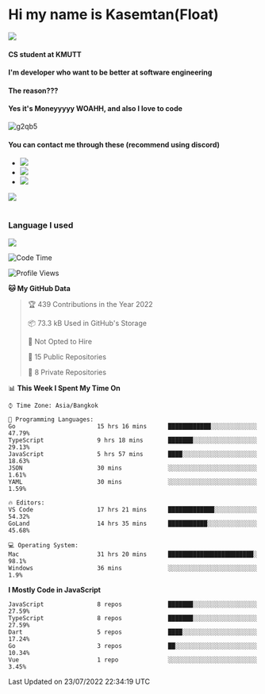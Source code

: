 # Hi my name is Kasemtan(Float)
![](https://64.media.tumblr.com/9c2a8f831efe8da556ffbf89cebb52c9/b86c1ab833a37e32-93/s1280x1920/d000dc22f75df64be2bc150f5fa69c4f6df6bb07.gifv)
#### CS student at KMUTT
#### I'm developer who want to be better at software engineering
#### The reason???
#### Yes it's Moneyyyyy WOAHH, and also I love to code
![g2qb5](https://user-images.githubusercontent.com/69688279/175812510-9235eaf7-72f7-40d3-b163-56efa9aa5c6b.gif)

#### You can contact me through these (recommend using discord)
- [![](https://img.shields.io/badge/Discord-5865F2?logo=Discord&logoColor=white)](https://discordapp.com/users/278155096225742848)
- [![](https://img.shields.io/badge/Facebook-1877F2?logo=facebook&logoColor=white)](https://www.facebook.com/float.teavasirichokchai/)
- [![](https://img.shields.io/badge/linkedin-0A66C2?logo=linkedin&logoColor=white)](https://www.linkedin.com/in/kasemtan-teavasirichokchai-975531227/)

[![](https://github-readme-stats.vercel.app/api?username=FloatKasemtan&show_icons=true&theme=nightowl)]()
#
### Language I used
[![](https://github-readme-stats.vercel.app/api/top-langs/?username=FloatKasemtan&layout=compact&theme=nightowl)]()
<!--START_SECTION:waka-->
![Code Time](http://img.shields.io/badge/Code%20Time-622%20hrs%2052%20mins-blue)

![Profile Views](http://img.shields.io/badge/Profile%20Views-10-blue)

**🐱 My GitHub Data** 

> 🏆 439 Contributions in the Year 2022
 > 
> 📦 73.3 kB Used in GitHub's Storage 
 > 
> 🚫 Not Opted to Hire
 > 
> 📜 15 Public Repositories 
 > 
> 🔑 8 Private Repositories  
 > 
📊 **This Week I Spent My Time On** 

```text
⌚︎ Time Zone: Asia/Bangkok

💬 Programming Languages: 
Go                       15 hrs 16 mins      ████████████░░░░░░░░░░░░░   47.79% 
TypeScript               9 hrs 18 mins       ███████░░░░░░░░░░░░░░░░░░   29.13% 
JavaScript               5 hrs 57 mins       ████░░░░░░░░░░░░░░░░░░░░░   18.63% 
JSON                     30 mins             ░░░░░░░░░░░░░░░░░░░░░░░░░   1.61% 
YAML                     30 mins             ░░░░░░░░░░░░░░░░░░░░░░░░░   1.59%

🔥 Editors: 
VS Code                  17 hrs 21 mins      █████████████░░░░░░░░░░░░   54.32% 
GoLand                   14 hrs 35 mins      ███████████░░░░░░░░░░░░░░   45.68%

💻 Operating System: 
Mac                      31 hrs 20 mins      ████████████████████████░   98.1% 
Windows                  36 mins             ░░░░░░░░░░░░░░░░░░░░░░░░░   1.9%

```

**I Mostly Code in JavaScript** 

```text
JavaScript               8 repos             ███████░░░░░░░░░░░░░░░░░░   27.59% 
TypeScript               8 repos             ███████░░░░░░░░░░░░░░░░░░   27.59% 
Dart                     5 repos             ████░░░░░░░░░░░░░░░░░░░░░   17.24% 
Go                       3 repos             ██░░░░░░░░░░░░░░░░░░░░░░░   10.34% 
Vue                      1 repo              ░░░░░░░░░░░░░░░░░░░░░░░░░   3.45%

```



 Last Updated on 23/07/2022 22:34:19 UTC
<!--END_SECTION:waka-->
<!--
**FloatKasemtan/FloatKasemtan** is a ✨ _special_ ✨ repository because its `README.md` (this file) appears on your GitHub profile.

Here are some ideas to get you started:

- 🔭 I’m currently working on ...
- 🌱 I’m currently learning ...
- 👯 I’m looking to collaborate on ...
- 🤔 I’m looking for help with ...
- 💬 Ask me about ...
- 📫 How to reach me: ...
- 😄 Pronouns: ...
- ⚡ Fun fact: ...
-->
